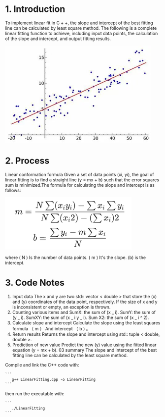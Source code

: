 # 1. Introduction

To implement linear fit in C + +, the slope and intercept of the best fitting line can be calculated by least square method. The following is a complete linear fitting function to achieve, including input data points, the calculation of the slope and intercept, and output fitting results. 

![Picture1](./img/1_fitting.jpeg)

# 2. Process

Linear conformation formula Given a set of data points (xi, yi), the goal of linear fitting is to find a straight line (y = mx + b) such that the error squares sum is minimized.The formula for calculating the slope and intercept is as follows: 

![Picture2](./img/2_equations.png)

where ( N )  Is the number of data points. ( m )  It's the slope. (b) is the intercept.

# 3. Code Notes
1. Input data The x and y are two std:: vector < double > that store the (x) and (y) coordinates of the data point, respectively. If the size of x and y is inconsistent or empty, an exception is thrown. 
2. Counting various items and SumX: the sum of (x _ i). SumY: the sum of (y _ i). SumXY: the sum of (x _ i y _ i). Sum X2: the sum of (x _ i ^ 2). 
3. Calculate slope and intercept Calculate the slope using the least squares formula （ m ） And intercept （ b ) 。 
4. Return results Returns the slope and intercept using std:: tuple < double, double >. 
5. Prediction of new value Predict the new (y) value using the fitted linear equation (y = mx + b). 
03 summary The slope and intercept of the best fitting line can be calculated by the least square method. 

Compile and link the C++ code with:
    
    ```
       g++ LinearFitting.cpp -o LinearFitting 
    ```

then run the executable with:

    ```
       ./LinearFitting 
    ```
